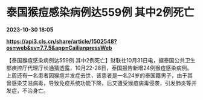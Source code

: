 # 泰国猴痘感染病例达559例 其中2例死亡

**2023-10-30 18:05**

**https://api3.cls.cn/share/article/1502548?os=web&sv=7.7.5&app=CailianpressWeb**

【泰国猴痘感染病例达559例 其中2例死亡】财联社10月31日电，据泰国公共卫生部疾控厅代理厅长通猜透露，10月22-28日，泰国报告新增24例猴痘感染病例。上周还有一名患者因猴痘并发症去世，该患者是一名24岁的泰国籍男子，由于其曾感染艾滋病毒，导致免疫系统功能下降，后又遭受猴痘病毒侵袭，引发肺炎等并发症，不治身亡。